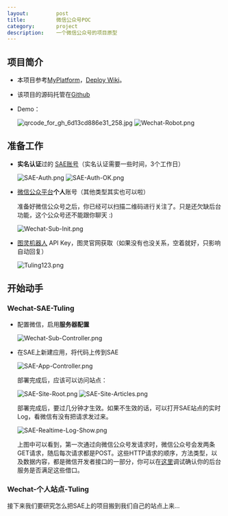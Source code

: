 ```yaml
---
layout:         post
title:          微信公众号POC
category:       project
description:    一个微信公众号的项目原型
---
```


## 项目简介
- 本项目参考[MyPlatform](https://github.com/littlecodersh/MyPlatform)，[Deploy Wiki](https://github.com/littlecodersh/MyPlatform/wiki/Deploy)。
- 该项目的源码托管在[Github](https://github.com/wu-wenxiang/wwxPOC)
- Demo：

	![qrcode_for_gh_6d13cd886e31_258.jpg](https://raw.githubusercontent.com/wu-wenxiang/Media-WebLink/master/qiniu/Common-9fa9e352b59943ecaeee659bec62c519-qrcode_for_gh_6d13cd886e31_258.jpg)
	![Wechat-Robot.png](https://raw.githubusercontent.com/wu-wenxiang/Media-WebLink/master/qiniu/c5b735854b244f629923cd3c4b2715cc-Wechat-Robot.png)

## 准备工作
- **实名认证**过的 [SAE账号](http://sae.sina.com.cn/)（实名认证需要一些时间，3个工作日）

	![SAE-Auth.png](https://raw.githubusercontent.com/wu-wenxiang/Media-WebLink/master/qiniu/c5b735854b244f629923cd3c4b2715cc-SAE-Auth.png)
	![SAE-Auth-OK.png](https://raw.githubusercontent.com/wu-wenxiang/Media-WebLink/master/qiniu/c5b735854b244f629923cd3c4b2715cc-SAE-Auth-OK.png)

- [微信公众平台](https://mp.weixin.qq.com/)**个人**账号（其他类型其实也可以啦）

	准备好微信公众号之后，你已经可以扫描二维码进行关注了。只是还欠缺后台功能，这个公众号还不能跟你聊天 :)
	
	![Wechat-Sub-Init.png](https://raw.githubusercontent.com/wu-wenxiang/Media-WebLink/master/qiniu/c5b735854b244f629923cd3c4b2715cc-Wechat-Subscription-Init.PNG)

- [图灵机器人](http://tuling123.com/) API Key，图灵官网获取（如果没有也没关系，空着就好，只影响自动回复）

	![Tuling123.png](https://raw.githubusercontent.com/wu-wenxiang/Media-WebLink/master/qiniu/c5b735854b244f629923cd3c4b2715cc-Tuling123.png)

## 开始动手

### Wechat-SAE-Tuling

- 配置微信，启用**服务器配置**

	![Wechat-Sub-Controller.png](https://raw.githubusercontent.com/wu-wenxiang/Media-WebLink/master/qiniu/c5b735854b244f629923cd3c4b2715cc-Wechat-Sub-Controller.png)

- 在SAE上新建应用，将代码上传到SAE

	![SAE-App-Controller.png](https://raw.githubusercontent.com/wu-wenxiang/Media-WebLink/master/qiniu/c5b735854b244f629923cd3c4b2715cc-SAE-App-Controller.png)
	
	部署完成后，应该可以访问站点：
	
	![SAE-Site-Root.png](https://raw.githubusercontent.com/wu-wenxiang/Media-WebLink/master/qiniu/c5b735854b244f629923cd3c4b2715cc-SAE-Site-Root.png)
	![SAE-Site-Articles.png](https://raw.githubusercontent.com/wu-wenxiang/Media-WebLink/master/qiniu/c5b735854b244f629923cd3c4b2715cc-SAE-Site-Articles.png)

	部署完成后，要过几分钟才生效。如果不生效的话，可以打开SAE站点的实时Log，看微信有没有把请求发过来。
	
	![SAE-Realtime-Log-Show.png](https://raw.githubusercontent.com/wu-wenxiang/Media-WebLink/master/qiniu/c5b735854b244f629923cd3c4b2715cc-SAE-Realtime-Log-Show.png)
	
	上图中可以看到，第一次通过向微信公众号发请求时，微信公众号会发两条GET请求，随后每次请求都是POST。这些HTTP请求的顺序，方法类型，以及数据内容，都是微信开发者接口的一部分，你可以在[这里](http://mp.weixin.qq.com/debug/)调试确认你的后台服务是否满足这些借口。

### Wechat-个人站点-Tuling

接下来我们要研究怎么把SAE上的项目搬到我们自己的站点上来...
